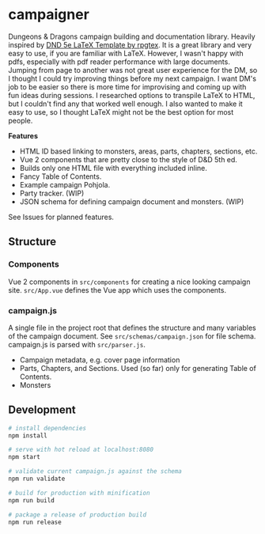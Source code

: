# campaigner

Dungeons & Dragons campaign building and documentation library. Heavily inspired by [DND 5e LaTeX Template by rpgtex](https://github.com/rpgtex/DND-5e-LaTeX-Template). It is a great library and very easy to use, if you are familiar with LaTeX. However, I wasn't happy with pdfs, especially with pdf reader performance with large documents. Jumping from page to another was not great user experience for the DM, so I thought I could try improving things before my next campaign. I want DM's job to be easier so there is more time for improvising and coming up with fun ideas during sessions. I researched options to transpile LaTeX to HTML, but I couldn't find any that worked well enough. I also wanted to make it easy to use, so I thought LaTeX might not be the best option for most people.

**Features**

- HTML ID based linking to monsters, areas, parts, chapters, sections, etc.
- Vue 2 components that are pretty close to the style of D&D 5th ed.
- Builds only one HTML file with everything included inline.
- Fancy Table of Contents.
- Example campaign Pohjola.
- Party tracker. (WIP)
- JSON schema for defining campaign document and monsters. (WIP)

See Issues for planned features.

## Structure

### Components

Vue 2 components in `src/components` for creating a nice looking campaign site. `src/App.vue` defines the Vue app which uses the components.

### campaign.js

A single file in the project root that defines the structure and many variables of the campaign document. See `src/schemas/campaign.json` for file schema. campaign.js is parsed with `src/parser.js`.

- Campaign metadata, e.g. cover page information
- Parts, Chapters, and Sections. Used (so far) only for generating Table of Contents.
- Monsters

## Development

```bash
# install dependencies
npm install

# serve with hot reload at localhost:8080
npm start

# validate current campaign.js against the schema
npm run validate

# build for production with minification
npm run build

# package a release of production build
npm run release
```
